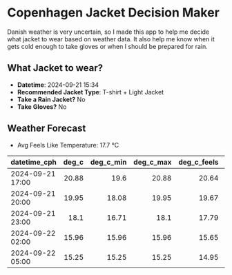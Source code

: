 
# Copenhagen Jacket Decision Maker

Danish weather is very uncertain, so I made this app to help me decide what jacket to wear based on weather data. 
It also help me know when it gets cold enough to take gloves or when I should be prepared for rain.

## What Jacket to wear?

- **Datetime**: 2024-09-21 15:34
- **Recommended Jacket Type**: T-shirt + Light Jacket
- **Take a Rain Jacket?** No
- **Take Gloves?** No

## Weather Forecast
- Avg Feels Like Temperature: 17.7 °C

| datetime_cph     |   deg_c |   deg_c_min |   deg_c_max |   deg_c_feels | weather   | wind   | rain   |
|:-----------------|--------:|------------:|------------:|--------------:|:----------|:-------|:-------|
| 2024-09-21 17:00 |   20.88 |       19.6  |       20.88 |         20.64 | Clouds    | Low    | None   |
| 2024-09-21 20:00 |   19.95 |       18.08 |       19.95 |         19.67 | Clouds    | Low    | None   |
| 2024-09-21 23:00 |   18.1  |       16.71 |       18.1  |         17.79 | Clouds    | Low    | None   |
| 2024-09-22 02:00 |   15.96 |       15.96 |       15.96 |         15.65 | Clouds    | Low    | None   |
| 2024-09-22 05:00 |   15.25 |       15.25 |       15.25 |         14.95 | Clouds    | Low    | None   |
        